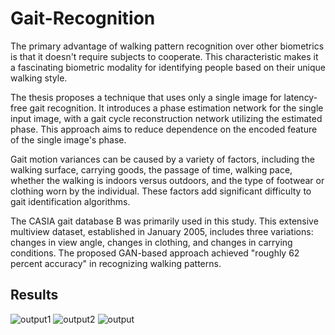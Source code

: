 # Gait-Recognition
The primary advantage of walking pattern recognition over other biometrics is that it doesn't require subjects to cooperate. This characteristic makes it a fascinating biometric modality for identifying people based on their unique walking style.

The thesis proposes a technique that uses only a single image for latency-free gait recognition. It introduces a phase estimation network for the single input image, with a gait cycle reconstruction network utilizing the estimated phase. This approach aims to reduce dependence on the encoded feature of the single image's phase.

Gait motion variances can be caused by a variety of factors, including the walking surface, carrying goods, the passage of time, walking pace, whether the walking is indoors versus outdoors, and the type of footwear or clothing worn by the individual. These factors add significant difficulty to gait identification algorithms.

The CASIA gait database B was primarily used in this study. This extensive multiview dataset, established in January 2005, includes three variations: changes in view angle, changes in clothing, and changes in carrying conditions. The proposed GAN-based approach achieved "roughly 62 percent accuracy" in recognizing walking patterns.

## Results
![output1](https://github.com/user-attachments/assets/7d23cb27-811f-47c7-8fc8-50a07aeb31bf)
![output2](https://github.com/user-attachments/assets/a09a02ac-3065-48f5-8b91-40a5d12bd46d)
![output](https://github.com/user-attachments/assets/d6d1ceb2-a188-4a0c-bdde-200ff5130aca)
